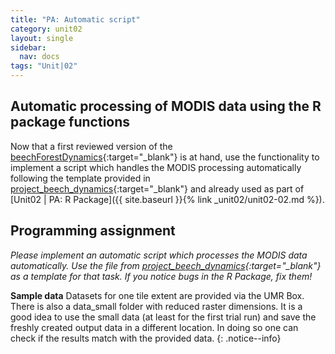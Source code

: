 ```yaml
---
title: "PA: Automatic script"
category: unit02
layout: single
sidebar:
  nav: docs
tags: "Unit|02"
---
```



## Automatic processing of MODIS data using the R package functions 
Now that a first reviewed version of the [beechForestDynamics](https://github.com/marburg-open-courseware/beechForestDynamics){:target="_blank"} is at hand, use the functionality to implement a script which handles the MODIS processing automatically following the template provided in [project_beech_dynamics](https://github.com/marburg-open-courseware/project_beech_dynamics){:target="_blank"} and already used as part of [Unit02 | PA: R Package]({{ site.baseurl }}{% link _unit02/unit02-02.md %}).


## Programming assignment
*Please implement an automatic script which processes the MODIS data automatically. Use the file from [project_beech_dynamics](https://github.com/marburg-open-courseware/project_beech_dynamics){:target="_blank"} as a template for that task. If you notice bugs in the R Package, fix them!*


**Sample data** Datasets for one tile extent are provided via the UMR Box. There is also a data_small folder with reduced raster dimensions. It is a good idea to use the small data (at least for the first trial run) and save the freshly created output data in a different location. In doing so one can check if the results match with the provided data.
{: .notice--info}



